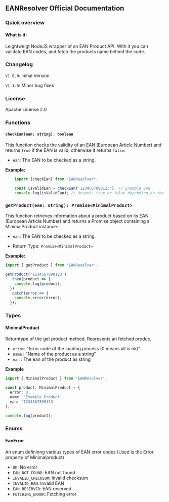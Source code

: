 ## EANResolver Official Documentation

### Quick overview

#### What is it:

Leightweigt NodeJS wrapper of an EAN Product API.
With it you can validate EAN codes, and fetch the products name behind the code.

### Changelog

`V1.0.0`: Initial Version

`V1.1.0`: Minor bug fixes


### License

Apache License 2.0

### Functions

#### `checkEan(ean: string): boolean`

This function checks the validity of an EAN (European Article Number) and returns `true` if the EAN is valid, otherwise it returns `false`.

- `ean`: The EAN to be checked as a string.

**Example:**

```typescript
    import {checkEan} from "EANResolver";

    const isValidEan = checkEan('1234567890123'); // Example EAN
    console.log(isValidEan); // Output: true or false depending on the validity of the EAN
```



### `getProduct(ean: string): Promise<MinimalProduct>`

This function retrieves information about a product based on its EAN (European Article Number) and returns a Promise object containing a MinimalProduct instance.

- `ean`: The EAN to be checked as a string.

- Return Type: `Promise<MinimalProduct>`

**Example:**

```typescript
import { getProduct } from 'EANResolver';

getProduct('1234567890123')
  .then(product => {
    console.log(product);
  })
  .catch(error => {
    console.error(error);
  });

```

### Types

#### MinimalProduct

Returntype of the get product method. Represents an fetched produc,

- `error`: "Error code of the loading process (0 means all is ok)"
- `name` : "Name of the product as a string"
- `ean` : The ean of the product as string

**Example**

```typescript
import { MinimalProduct } from 'EANResolver';

const product: MinimalProduct = {
  error: 0,
  name: 'Example Product',
  ean: '1234567890123'
};

console.log(product);

```


### Enums

#### EanError

An enum defininng various types of EAN error codes (Used is the Error property of Minimalproduct)

- `OK`: No error
- `EAN_NOT_FOUND`: EAN not found
- `INVALID_CHECKSUM`: Invalid checksum
- `INVALID_EAN`: Invalid EAN
- `EAN_RESERVED`: EAN reserved
- `FETCHING_ERROR`: Fetching error


    



